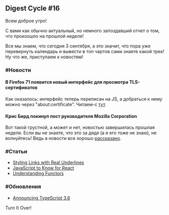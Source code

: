 ## Digest Cycle #16

Всем доброе утро!

С вами как обычно актуальный, но немного запоздавший отчет о том, что произошло на прошлой неделе! 

Все мы знаем, что сегодня 3 сентября, а это значит, что пора уже перевернуть календарь и вывести в топ чартов сами знаете какой трек! Ну что же, приступаем к новостям!

### #Новости

#### В Firefox 71 появится новый интерфейс для просмотра TLS-сертификатов

Как оказалось: интерфейс теперь переписан на JS, а добраться к нему можно через "about:certificate". Читаем-с [тут](https://www.opennet.ru/opennews/art.shtml?num=51372).

#### Крис Бирд покинул пост руководителя Mozilla Corporation

Вот такой грустной, а может и нет, новостью завершилась прошлая неделя. Если вы не знаете, что это за дядя (а я его тоже не знаю), не волнуйтесь! Ведь в новости все хорошо [рассказано](https://www.opennet.ru/opennews/art.shtml?num=51390).

### #Статьи

- [Styling Links with Real Underlines](https://css-tricks.com/styling-links-with-real-underlines/) 
- [JavaScript to Know for React](https://kentcdodds.com/blog/javascript-to-know-for-react)
- [Understanding Functors](https://kentcdodds.com/blog/javascript-to-know-for-react)

### #Обновления

- [Announcing TypeScript 3.6](https://devblogs.microsoft.com/typescript/announcing-typescript-3-6/)

Turn It Over!